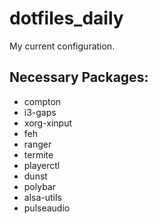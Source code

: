 # dotfiles_daily
My current configuration.

## Necessary Packages:
* compton 
* i3-gaps 
* xorg-xinput 
* feh
* ranger
* termite
* playerctl
* dunst
* polybar
* alsa-utils
* pulseaudio
